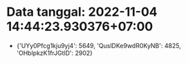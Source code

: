 # Data tanggal: 2022-11-04 14:44:23.930376+07:00

* {'UYy0Pfcg1kju9yj4': 5649, 'QuslDKe9wdR0KyNB': 4825, 'OHblpkzK1frJGtlD': 2902}
